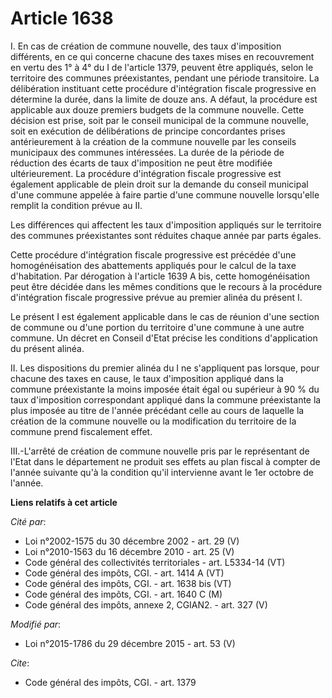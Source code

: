 # Article 1638

I. En cas de création de commune nouvelle, des taux d'imposition différents, en ce qui concerne chacune des taxes mises en
recouvrement en vertu des 1° à 4° du I de l'article 1379, peuvent être appliqués, selon le territoire des communes
préexistantes, pendant une période transitoire. La délibération instituant cette procédure d'intégration fiscale progressive
en détermine la durée, dans la limite de douze ans. A défaut, la procédure est applicable aux douze premiers budgets de la
commune nouvelle. Cette décision est prise, soit par le conseil municipal de la commune nouvelle, soit en exécution de
délibérations de principe concordantes prises antérieurement à la création de la commune nouvelle par les conseils municipaux
des communes intéressées. La durée de la période de réduction des écarts de taux d'imposition ne peut être modifiée
ultérieurement. La procédure d'intégration fiscale progressive est également applicable de plein droit sur la demande du
conseil municipal d'une commune appelée à faire partie d'une commune nouvelle lorsqu'elle remplit la condition prévue au II. 

Les différences qui affectent les taux d'imposition appliqués sur le territoire des communes préexistantes sont réduites
chaque année par parts égales.

Cette procédure d'intégration fiscale progressive est précédée d'une homogénéisation des abattements appliqués pour le calcul
de la taxe d'habitation. Par dérogation à l'article 1639 A bis, cette homogénéisation peut être décidée dans les mêmes
conditions que le recours à la procédure d'intégration fiscale progressive prévue au premier alinéa du présent I. 

Le présent I est également applicable dans le cas de réunion d'une section de commune ou d'une portion du territoire d'une
commune à une autre commune. Un décret en Conseil d'Etat précise les conditions d'application du présent alinéa. 

II. Les dispositions du premier alinéa du I ne s'appliquent pas lorsque, pour chacune des taxes en cause, le taux
d'imposition appliqué dans la commune préexistante la moins imposée était égal ou supérieur à 90 % du taux d'imposition
correspondant appliqué dans la commune préexistante la plus imposée au titre de l'année précédant celle au cours de laquelle
la création de la commune nouvelle ou la modification du territoire de la commune prend fiscalement effet. 

III.-L'arrêté de création de commune nouvelle pris par le représentant de l'Etat dans le département ne produit ses effets au
plan fiscal à compter de l'année suivante qu'à la condition qu'il intervienne avant le 1er octobre de l'année.

**Liens relatifs à cet article**

_Cité par_:

  - Loi n°2002-1575 du 30 décembre 2002 - art. 29 (V)
  - Loi n°2010-1563 du 16 décembre 2010 - art. 25 (V)
  - Code général des collectivités territoriales - art. L5334-14 (VT)
  - Code général des impôts, CGI. - art. 1414 A (VT)
  - Code général des impôts, CGI. - art. 1638 bis (VT)
  - Code général des impôts, CGI. - art. 1640 C (M)
  - Code général des impôts, annexe 2, CGIAN2. - art. 327 (V)

_Modifié par_:

  - Loi n°2015-1786 du 29 décembre 2015 - art. 53 (V)

_Cite_:

  - Code général des impôts, CGI. - art. 1379
